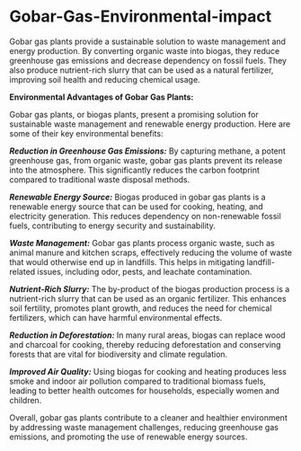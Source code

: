 # Gobar-Gas-Environmental-impact
Gobar gas plants provide a sustainable solution to waste management and energy production. By converting organic waste into biogas, they reduce greenhouse gas emissions and decrease dependency on fossil fuels. They also produce nutrient-rich slurry that can be used as a natural fertilizer, improving soil health and reducing chemical usage.

**Environmental Advantages of Gobar Gas Plants:**

Gobar gas plants, or biogas plants, present a promising solution for sustainable waste management and renewable energy production. Here are some of their key environmental benefits:

**_Reduction in Greenhouse Gas Emissions:_** By capturing methane, a potent greenhouse gas, from organic waste, gobar gas plants prevent its release into the atmosphere. This significantly reduces the carbon footprint compared to traditional waste disposal methods.

**_Renewable Energy Source:_** Biogas produced in gobar gas plants is a renewable energy source that can be used for cooking, heating, and electricity generation. This reduces dependency on non-renewable fossil fuels, contributing to energy security and sustainability.

_**Waste Management:**_ Gobar gas plants process organic waste, such as animal manure and kitchen scraps, effectively reducing the volume of waste that would otherwise end up in landfills. This helps in mitigating landfill-related issues, including odor, pests, and leachate contamination.

_**Nutrient-Rich Slurry:**_ The by-product of the biogas production process is a nutrient-rich slurry that can be used as an organic fertilizer. This enhances soil fertility, promotes plant growth, and reduces the need for chemical fertilizers, which can have harmful environmental effects.

_**Reduction in Deforestation:**_ In many rural areas, biogas can replace wood and charcoal for cooking, thereby reducing deforestation and conserving forests that are vital for biodiversity and climate regulation.

_**Improved Air Quality:**_ Using biogas for cooking and heating produces less smoke and indoor air pollution compared to traditional biomass fuels, leading to better health outcomes for households, especially women and children.

Overall, gobar gas plants contribute to a cleaner and healthier environment by addressing waste management challenges, reducing greenhouse gas emissions, and promoting the use of renewable energy sources.
